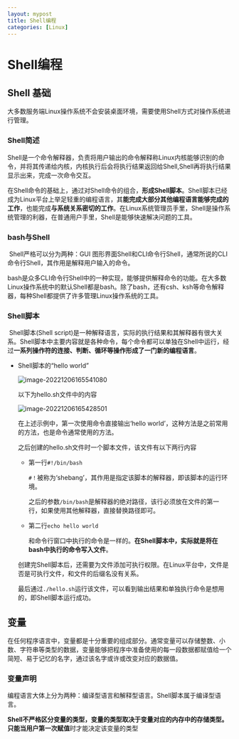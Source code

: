 ```yaml
---
layout: mypost
title: Shell编程
categories: [Linux]
---
```


# Shell编程

## Shell 基础

​		大多数服务端Linux操作系统不会安装桌面环境，需要使用Shell方式对操作系统进行管理。

### Shell简述

​		Shell是一个命令解释器，负责将用户输出的命令解释称Linux内核能够识别的命令，并将其传递给内核，内核执行后会将执行结果返回给Shell,Shell再将执行结果显示出来，完成一次命令交互。

​		在Shell命令的基础上，通过对Shell命令的组合，**形成Shell脚本**。Shell脚本已经成为Linux平台上举足轻重的编程语言，其**能完成大部分其他编程语言能够完成的工作**，也能完成**与系统关系密切的工作**。在Linux系统管理员手里，Shell是操作系统管理的利器，在普通用户手里，Shell是能够快速解决问题的工具。

### bash与Shell

​		Shell严格可以分为两种：GUI 图形界面Shell和CLI命令行Shell，通常所说的CLI命令行Shell，其作用是解释用户输入的命令。

​		bash是众多CLI命令行Shell中的一种实现，能够提供解释命令的功能。在大多数Linux操作系统中的默认Shell都是bash。除了bash，还有csh、ksh等命令解释器，每种Shell都提供了许多管理Linux操作系统的工具。

### Shell脚本

​		Shell脚本(Shell script)是一种解释语言，实际的执行结果和其解释器有很大关系。Shell脚本中主要内容就是各种命令，每个命令都可以单独在Shell中运行，经过**一系列操作符的连接、判断、循环等操作形成了一门新的编程语言**。

- Shell脚本的“hello world”

  ![image-20221206165541080](F:\typora文件\typora图片存放\image-20221206165541080.png)

  以下为hello.sh文件中的内容

  ![image-20221206165428501](F:\typora文件\typora图片存放\image-20221206165428501.png)

  在上述示例中，第一次使用命令直接输出‘hello world’，这种方法是之前常用的方法，也是命令通常使用的方法。

  之后创建的hello.sh文件时一个脚本文件，该文件有以下两行内容

  - 第一行`#!/bin/bash`

    `#！`被称为‘shebang’，其作用是指定该脚本的解释器，即该脚本的运行环境。

    之后的参数`/bin/bash`是解释器的绝对路径，该行必须放在文件的第一行，如果使用其他解释器，直接替换路径即可。

  - 第二行`echo hello world`

    和命令行窗口中执行的命令是一样的。**在Shell脚本中，实际就是将在bash中执行的命令写入文件**。

  创建完Shell脚本后，还需要为文件添加可执行权限。在Linux平台中，文件是否是可执行文件，和文件的后缀名没有关系。

  最后通过`./hello.sh`运行该文件，可以看到输出结果和单独执行命令是想用的，即Shell脚本运行成功。

## 变量

​    在任何程序语言中，变量都是十分重要的组成部分。通常变量可以存储整数、小数、字符串等类型的数据，变量能够把程序中准备使用的每一段数据都赋值给一个简短、易于记忆的名字，通过该名字或许或改变对应的数据值。

### 变量声明

​		编程语言大体上分为两种：编译型语言和解释型语言。Shell脚本属于编译型语言。

​		**Shell不严格区分变量的类型，变量的类型取决于变量对应的内存中的存储类型。**只能当用户**第一次赋值**时才能决定该变量的类型













​		



